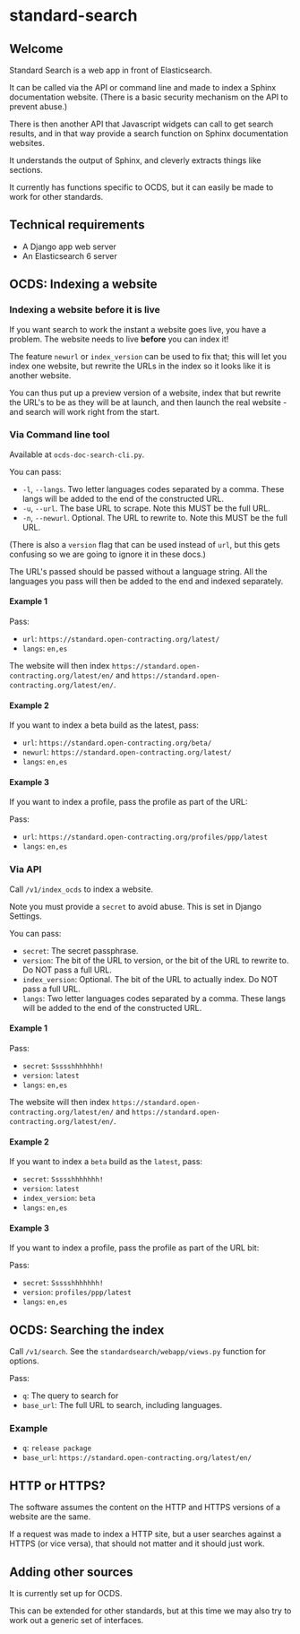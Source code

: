 # standard-search

## Welcome

Standard Search is a web app in front of Elasticsearch. 

It can be called via the API or command line and made to index a Sphinx documentation website. 
(There is a basic security mechanism on the API to prevent abuse.)

There is then another API that Javascript widgets can call to get search results, 
and in that way provide a search function on Sphinx documentation websites.

It understands the output of Sphinx, and cleverly extracts things like sections.

It currently has functions specific to OCDS, but it can easily be made to work for other standards.

## Technical requirements

* A Django app web server
* An Elasticsearch 6 server

## OCDS: Indexing a website

### Indexing a website before it is live

If you want search to work the instant a website goes live, you have a problem. The website needs to live **before** you can index it!

The feature `newurl` or `index_version` can be used to fix that; this will let you index one website, but rewrite the URLs in the index so it looks like it is another website.

You can thus put up a preview version of a website, index that but rewrite the URL's to be as they will be at launch, 
and then launch the real website - and search will work right from the start.


### Via Command line tool

Available at `ocds-doc-search-cli.py`.

You can pass:

* `-l`, `--langs`. Two letter languages codes separated by a comma. These langs will be added to the end of the constructed URL. 
* `-u`, `--url`. The base URL to scrape. Note this MUST be the full URL.
* `-n`, `--newurl`. Optional. The URL to rewrite to. Note this MUST be the full URL.

(There is also a `version` flag that can be used instead of `url`, but this gets confusing so we are going to ignore it in these docs.)

The URL's passed should be passed without a language string. All the languages you pass will then be added to the end and indexed separately. 

#### Example 1

Pass:

* `url`: `https://standard.open-contracting.org/latest/`
* `langs`: `en,es`

The website will then index `https://standard.open-contracting.org/latest/en/` and `https://standard.open-contracting.org/latest/en/`.

#### Example 2

If you want to index a beta build as the latest, pass:

* `url`: `https://standard.open-contracting.org/beta/`
* `newurl`: `https://standard.open-contracting.org/latest/`
* `langs`: `en,es`

#### Example 3

If you want to index a profile, pass the profile as part of the URL:

Pass:

* `url`: `https://standard.open-contracting.org/profiles/ppp/latest`
* `langs`: `en,es`


### Via API 

Call `/v1/index_ocds` to index a website.

Note you must provide a `secret` to avoid abuse. This is set in Django Settings.

You can pass:

* `secret`: The secret passphrase.
* `version`: The bit of the URL to version, or the bit of the URL to rewrite to. Do NOT pass a full URL.
* `index_version`: Optional. The bit of the URL to actually index. Do NOT pass a full URL.
* `langs`: Two letter languages codes separated by a comma. These langs will be added to the end of the constructed URL. 


#### Example 1

Pass:

* `secret`: `Ssssshhhhhhh!`
* `version`: `latest`
* `langs`: `en,es`

The website will then index `https://standard.open-contracting.org/latest/en/` and `https://standard.open-contracting.org/latest/en/`.

#### Example 2

If you want to index a `beta` build as the `latest`, pass:

* `secret`: `Ssssshhhhhhh!`
* `version`: `latest`
* `index_version`: `beta`
* `langs`: `en,es`

#### Example 3

If you want to index a profile, pass the profile as part of the URL bit:

Pass:

* `secret`: `Ssssshhhhhhh!`
* `version`: `profiles/ppp/latest`
* `langs`: `en,es`

## OCDS: Searching the index

Call `/v1/search`. See the `standardsearch/webapp/views.py` function for options.

Pass:

* `q`: The query to search for
* `base_url`: The full URL to search, including languages.

### Example

* `q`: `release package`
* `base_url`: `https://standard.open-contracting.org/latest/en/`

## HTTP or HTTPS?

The software assumes the content on the HTTP and HTTPS versions of a website are the same.

If a request was made to index a HTTP site, but a user searches against a HTTPS (or vice versa), that should not matter and it should just work.

## Adding other sources

It is currently set up for OCDS. 

This can be extended for other standards, but at this time we may also try to work out a generic set of interfaces.
